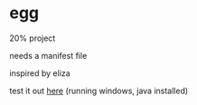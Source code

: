 egg
=====

20% project

needs a manifest file

inspired by eliza

test it out <a href = "http://stanford.edu/~chloemo">here</a> (running windows, java installed)
